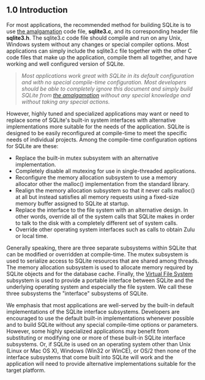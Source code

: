 ## 1\.0 Introduction


For most applications, the recommended method for building
SQLite is to use [the amalgamation](amalgamation.html) code
file, **sqlite3\.c**, and its corresponding header file
**sqlite3\.h**. The sqlite3\.c code file should compile and
run on any Unix, Windows system without any changes
or special compiler options. Most applications can simply include
the sqlite3\.c file together with the other C code files that make
up the application, compile them all together, and have working
and well configured version of SQLite.



> *Most applications work great with SQLite in its
> default configuration and with no special compile\-time configuration.
> Most developers should be able to completely ignore this document
> and simply build SQLite from
> [the amalgamation](amalgamation.html) without any
> special knowledge and without taking any special actions.*


However, highly tuned and specialized
applications may want or need to replace some of
SQLite's built\-in system interfaces with alternative implementations
more suitable for the needs of the application. SQLite is designed
to be easily reconfigured at compile\-time to meet the specific
needs of individual projects. Among the compile\-time configuration
options for SQLite are these:


* Replace the built\-in mutex subsystem with an alternative
 implementation.
* Completely disable all mutexing for use in single\-threaded
 applications.
* Reconfigure the memory allocation subsystem to use a memory
 allocator other the malloc() implementation from the standard
 library.
* Realign the memory allocation subsystem so that it never calls
 malloc() at all but instead satisfies all memory requests using
 a fixed\-size memory buffer assigned to SQLite at startup.
* Replace the interface to the file system with an alternative
 design. In other words, override all of the system calls that
 SQLite makes in order to talk to the disk with a completely different
 set of system calls.
* Override other operating system interfaces such as calls to obtain
 Zulu or local time.


Generally speaking, there are three separate subsystems within
SQLite that can be modified or overridden at compile\-time. The
mutex subsystem is used to serialize access to SQLite resources that
are shared among threads. The memory allocation subsystem is used
to allocate memory required by SQLite objects and for the database
cache. Finally, the [Virtual File System](c3ref/vfs.html) subsystem is
used to provide a portable interface between SQLite and the underlying
operating system and especially the file system. We call these three
subsystems the "interface" subsystems of SQLite.


We emphasis that most applications are well\-served by the 
built\-in default implementations of the SQLite interface subsystems.
Developers are encouraged to use the
default built\-in implementations whenever possible
and to build SQLite without any special compile\-time options or parameters.
However, some highly specialized applications may benefit from
substituting or modifying one or more of these built\-in SQLite
interface subsystems.
Or, if SQLite is used on an operating system other than
Unix (Linux or Mac OS X), Windows (Win32 or WinCE), or OS/2 then none
of the interface subsystems that come built into SQLite will work
and the application will need to provide alternative implementations
suitable for the target platform.


